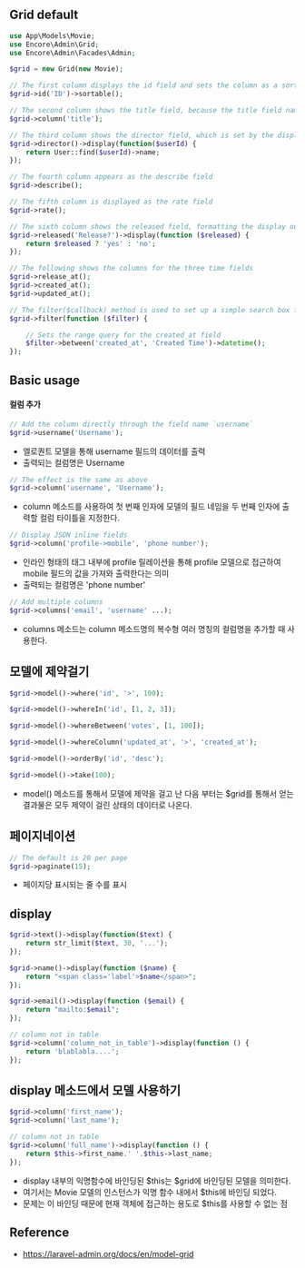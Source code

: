 ## Grid default
```php
use App\Models\Movie;
use Encore\Admin\Grid;
use Encore\Admin\Facades\Admin;

$grid = new Grid(new Movie);

// The first column displays the id field and sets the column as a sortable column
$grid->id('ID')->sortable();

// The second column shows the title field, because the title field name and the Grid object's title method conflict, so use Grid's column () method instead
$grid->column('title');

// The third column shows the director field, which is set by the display($callback) method to display the corresponding user name in the users table
$grid->director()->display(function($userId) {
    return User::find($userId)->name;
});

// The fourth column appears as the describe field
$grid->describe();

// The fifth column is displayed as the rate field
$grid->rate();

// The sixth column shows the released field, formatting the display output through the display($callback) method
$grid->released('Release?')->display(function ($released) {
    return $released ? 'yes' : 'no';
});

// The following shows the columns for the three time fields
$grid->release_at();
$grid->created_at();
$grid->updated_at();

// The filter($callback) method is used to set up a simple search box for the table
$grid->filter(function ($filter) {

    // Sets the range query for the created_at field
    $filter->between('created_at', 'Created Time')->datetime();
});
```

## Basic usage
#### 컬럼 추가
```php
// Add the column directly through the field name `username`
$grid->username('Username');
```
- 엘로퀀트 모델을 통해 username 필드의 데이터를 출력
- 출력되는 컬럼명은 Username

```php
// The effect is the same as above
$grid->column('username', 'Username');
```
- column 메소드를 사용하여 첫 번째 인자에 모델의 필드 네임을 두 번째 인자에 출력할 컬럼 타이틀을 지정한다.


```php
// Display JSON inline fields
$grid->column('profile->mobile', 'phone number');
```
- 인라인 형태의 태그 내부에 profile 릴레이션을 통해 profile 모델으로 접근하여 mobile 필드의 값을 가져와 출력한다는 의미
- 출력되는 컬럼명은 'phone number'

```php
// Add multiple columns
$grid->columns('email', 'username' ...);
```
- columns 메소드는 column 메소드명의 복수형 여러 명칭의 컬럼명을 추가할 때 사용한다.

## 모델에 제약걸기
```php
$grid->model()->where('id', '>', 100);

$grid->model()->whereIn('id', [1, 2, 3]);

$grid->model()->whereBetween('votes', [1, 100]);

$grid->model()->whereColumn('updated_at', '>', 'created_at');

$grid->model()->orderBy('id', 'desc');

$grid->model()->take(100);
```
- model() 메소드를 통해서 모델에 제약을 걸고 난 다음 부터는 $grid를 통해서 얻는 결과물은 모두 제약이 걸린 상태의 데이터로 나온다.


## 페이지네이션
```php
// The default is 20 per page
$grid->paginate(15);
```
- 페이지당 표시되는 줄 수를 표시

## display
```php
$grid->text()->display(function($text) {
    return str_limit($text, 30, '...');
});

$grid->name()->display(function ($name) {
    return "<span class='label'>$name</span>";
});

$grid->email()->display(function ($email) {
    return "mailto:$email";
});

// column not in table
$grid->column('column_not_in_table')->display(function () {
    return 'blablabla....';
});
```

## display 메소드에서 모델 사용하기
```php
$grid->column('first_name');
$grid->column('last_name');

// column not in table
$grid->column('full_name')->display(function () {
    return $this->first_name.' '.$this->last_name;
});
```
- display 내부의 익명함수에 바인딩된 $this는 $grid에 바인딩된 모델을 의미한다.
- 여기서는 Movie 모델의 인스턴스가 익명 함수 내에서 $this에 바인딩 되었다.
- 문제는 이 바인딩 때문에 현재 객체에 접근하는 용도로 $this를 사용할 수 없는 점


## Reference
- https://laravel-admin.org/docs/en/model-grid
